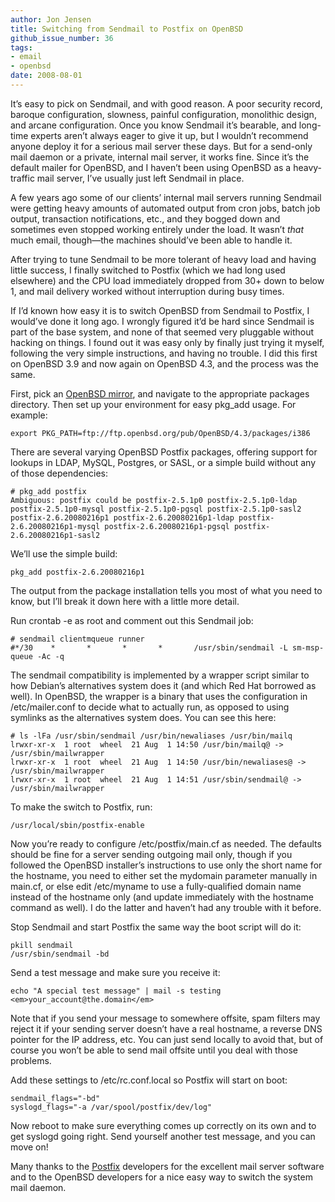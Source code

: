 ```yaml
---
author: Jon Jensen
title: Switching from Sendmail to Postfix on OpenBSD
github_issue_number: 36
tags:
- email
- openbsd
date: 2008-08-01
---
```


It’s easy to pick on Sendmail, and with good reason. A poor security record, baroque configuration, slowness, painful configuration, monolithic design, and arcane configuration. Once you know Sendmail it’s bearable, and long-time experts aren’t always eager to give it up, but I wouldn’t recommend anyone deploy it for a serious mail server these days. But for a send-only mail daemon or a private, internal mail server, it works fine. Since it’s the default mailer for OpenBSD, and I haven’t been using OpenBSD as a heavy-traffic mail server, I’ve usually just left Sendmail in place.

A few years ago some of our clients’ internal mail servers running Sendmail were getting heavy amounts of automated output from cron jobs, batch job output, transaction notifications, etc., and they bogged down and sometimes even stopped working entirely under the load. It wasn’t *that* much email, though—​the machines should’ve been able to handle it.

After trying to tune Sendmail to be more tolerant of heavy load and having little success, I finally switched to Postfix (which we had long used elsewhere) and the CPU load immediately dropped from 30+ down to below 1, and mail delivery worked without interruption during busy times.

If I’d known how easy it is to switch OpenBSD from Sendmail to Postfix, I would’ve done it long ago. I wrongly figured it’d be hard since Sendmail is part of the base system, and none of that seemed very pluggable without hacking on things. I found out it was easy only by finally just trying it myself, following the very simple instructions, and having no trouble. I did this first on OpenBSD 3.9 and now again on OpenBSD 4.3, and the process was the same.

First, pick an [OpenBSD mirror](https://www.openbsd.org/ftp.html), and navigate to the appropriate packages directory. Then set up your environment for easy pkg_add usage. For example:

```
export PKG_PATH=ftp://ftp.openbsd.org/pub/OpenBSD/4.3/packages/i386
```

There are several varying OpenBSD Postfix packages, offering support for lookups in LDAP, MySQL, Postgres, or SASL, or a simple build without any of those dependencies:

```
# pkg_add postfix
Ambiguous: postfix could be postfix-2.5.1p0 postfix-2.5.1p0-ldap postfix-2.5.1p0-mysql postfix-2.5.1p0-pgsql postfix-2.5.1p0-sasl2 postfix-2.6.20080216p1 postfix-2.6.20080216p1-ldap postfix-2.6.20080216p1-mysql postfix-2.6.20080216p1-pgsql postfix-2.6.20080216p1-sasl2
```

We’ll use the simple build:

```
pkg_add postfix-2.6.20080216p1
```

The output from the package installation tells you most of what you need to know, but I’ll break it down here with a little more detail.

Run crontab -e as root and comment out this Sendmail job:

```
# sendmail clientmqueue runner
#*/30    *       *       *       *       /usr/sbin/sendmail -L sm-msp-queue -Ac -q
```

The sendmail compatibility is implemented by a wrapper script similar to how Debian’s alternatives system does it (and which Red Hat borrowed as well). In OpenBSD, the wrapper is a binary that uses the configuration in /etc/mailer.conf to decide what to actually run, as opposed to using symlinks as the alternatives system does. You can see this here:

```
# ls -lFa /usr/sbin/sendmail /usr/bin/newaliases /usr/bin/mailq
lrwxr-xr-x  1 root  wheel  21 Aug  1 14:50 /usr/bin/mailq@ -> /usr/sbin/mailwrapper
lrwxr-xr-x  1 root  wheel  21 Aug  1 14:50 /usr/bin/newaliases@ -> /usr/sbin/mailwrapper
lrwxr-xr-x  1 root  wheel  21 Aug  1 14:51 /usr/sbin/sendmail@ -> /usr/sbin/mailwrapper
```

To make the switch to Postfix, run:

```
/usr/local/sbin/postfix-enable
```

Now you’re ready to configure /etc/postfix/main.cf as needed. The defaults should be fine for a server sending outgoing mail only, though if you followed the OpenBSD installer’s instructions to use only the short name for the hostname, you need to either set the mydomain parameter manually in main.cf, or else edit /etc/myname to use a fully-qualified domain name instead of the hostname only (and update immediately with the hostname command as well). I do the latter and haven’t had any trouble with it before.

Stop Sendmail and start Postfix the same way the boot script will do it:

```
pkill sendmail
/usr/sbin/sendmail -bd
```

Send a test message and make sure you receive it:

```
echo "A special test message" | mail -s testing <em>your_account@the.domain</em>
```

Note that if you send your message to somewhere offsite, spam filters may reject it if your sending server doesn’t have a real hostname, a reverse DNS pointer for the IP address, etc. You can just send locally to avoid that, but of course you won’t be able to send mail offsite until you deal with those problems.

Add these settings to /etc/rc.conf.local so Postfix will start on boot:

```
sendmail_flags="-bd"
syslogd_flags="-a /var/spool/postfix/dev/log"
```

Now reboot to make sure everything comes up correctly on its own and to get syslogd going right. Send yourself another test message, and you can move on!

Many thanks to the [Postfix](http://www.postfix.org/) developers for the excellent mail server software and to the OpenBSD developers for a nice easy way to switch the system mail daemon.
